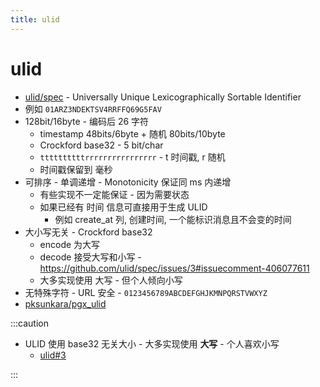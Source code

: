 ```yaml
---
title: ulid
---
```


# ulid

- [ulid/spec](https://github.com/ulid/spec) - Universally Unique Lexicographically Sortable Identifier
- 例如 `01ARZ3NDEKTSV4RRFFQ69G5FAV`
- 128bit/16byte - 编码后 26 字符
  - timestamp 48bits/6byte + 随机 80bits/10byte
  - Crockford base32 - 5 bit/char
  - `ttttttttttrrrrrrrrrrrrrrrr` - t 时间戳, r 随机
  - 时间戳保留到 毫秒
- 可排序 - 单调递增 - Monotonicity 保证同 ms 内递增
  - 有些实现不一定能保证 - 因为需要状态
  - 如果已经有 时间 信息可直接用于生成 ULID
    - 例如 create_at 列, 创建时间, 一个能标识消息且不会变的时间
- 大小写无关 - Crockford base32
  - encode 为大写
  - decode 接受大写和小写 - https://github.com/ulid/spec/issues/3#issuecomment-406077611
  - 大多实现使用 大写 - 但个人倾向小写
- 无特殊字符 - URL 安全 - `0123456789ABCDEFGHJKMNPQRSTVWXYZ`
- [pksunkara/pgx_ulid](https://github.com/pksunkara/pgx_ulid)

:::caution

- ULID 使用 base32 无关大小 - 大多实现使用 **大写** - 个人喜欢小写
  - [ulid#3](https://github.com/ulid/spec/issues/3#issuecomment-944452084)

:::
